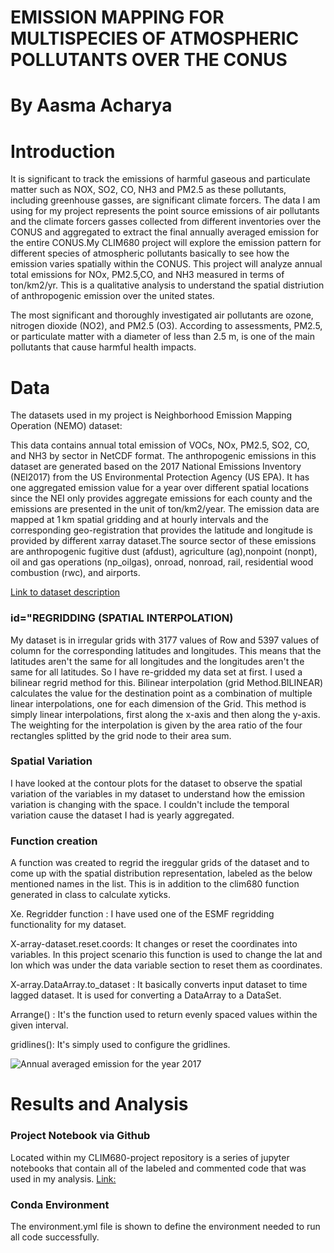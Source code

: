 <h1 id="EMISSION MAPPING FOR MULTISPECIES OF ATMOSPHERIC POLLUTANTS OVER THE CONUS">EMISSION MAPPING FOR MULTISPECIES OF ATMOSPHERIC POLLUTANTS OVER THE CONUS</h1>
<h1 id="by-aashma-acharya">By Aasma Acharya</h1>

<h1 id="introduction">Introduction</h1>

<p>It is significant to track the emissions of harmful gaseous and particulate matter such as NOX, SO2, CO, NH3 and PM2.5 as these pollutants, including greenhouse gasses, are significant climate forcers. The data I am using for my project represents the point source emissions of air pollutants and the climate forcers gasses collected from different inventories over the CONUS and aggregated to extract the final annually averaged emission for the entire CONUS.My CLIM680 project will explore the emission pattern for different species of atmospheric pollutants basically to see how the emission varies spatially within the CONUS. This project will analyze annual total emissions for  NOx, PM2.5,CO, and NH3 measured in terms of ton/km2/yr. This is a qualitative analysis to understand the spatial distriution of anthropogenic emission over the united states.</p>

<p>The most significant and thoroughly investigated air pollutants are ozone, nitrogen dioxide (NO2), and PM2.5 (O3). According to assessments, PM2.5, or particulate matter with a diameter of less than 2.5 m, is one of the main pollutants that cause harmful health impacts.</p>

<h1 id="data">Data</h1>
<p>The datasets used in my project is Neighborhood Emission Mapping Operation (NEMO) dataset:</p>

<p>This data contains annual total emission of VOCs, NOx, PM2.5, SO2, CO, and NH3 by sector in NetCDF format. The anthropogenic emissions in this dataset are generated based on the 2017 National Emissions Inventory (NEI2017) from the US Environmental Protection Agency (US EPA). It has one aggregated emission value for a year over different spatial locations since the NEI only provides aggregate emissions for each county  and the emissions are presented in the unit of ton/km2/year. The emission data are mapped at 1 km spatial gridding and at hourly intervals and the corresponding geo-registration that provides the latitude and longitude is provided by different xarray dataset.The source sector of these emissions are anthropogenic fugitive dust (afdust), agriculture (ag),nonpoint (nonpt), oil and gas operations (np_oilgas), onroad, nonroad, rail, residential wood combustion (rwc), and airports. 
</p>

<p><a href="http://air.csiss.gmu.edu/aq/US01emis/">Link to dataset description</a></p>
<h3> id="REGRIDDING (SPATIAL INTERPOLATION)</h3>

<p>My dataset is in irregular grids with 3177 values of Row and 5397 values of column for the corresponding latitudes and longitudes. This means that the latitudes aren't the same for all longitudes and the longitudes aren't the same for all latitudes. So I have re-gridded my data set at first. I used a bilinear regrid method for this. Bilinear interpolation (grid Method.BILINEAR) calculates the value for the destination point as a combination of multiple linear interpolations, one for each dimension of the Grid. This method is simply linear interpolations, first along the x-axis and then along the y-axis. The weighting for the interpolation is given by the area ratio of the four rectangles splitted by the grid node to their area sum.</p>

<h3 id="spatial variation">Spatial Variation</h3>

<p>I have looked at the contour plots for the dataset to observe the spatial variation of the variables in my dataset to understand how the emission variation is changing with the space. I couldn't include the temporal variation cause the dataset I had is yearly aggregated.</p>

<h3 id="function-creation">Function creation</h3>
 <p>A function was created to regrid the ireggular grids of the dataset and to come up with the spatial distribution representation, labeled as the below mentioned names in the list. This is in addition to the clim680 function generated in class to calculate xyticks.</p>
                         
<p>Xe. Regridder function : I have used one of the ESMF regridding functionality for my dataset.</p>
<p> X-array-dataset.reset.coords: It changes or reset the coordinates into variables. In this project scenario this function is used to change the lat and lon which was under the data variable section to reset them as coordinates.</p>
<p> X-array.DataArray.to_dataset : It basically converts input dataset to time lagged dataset. It is used for converting a DataArray to a DataSet.</p>
<p>Arrange() :  It's the function used to return evenly spaced values within the given interval.</p>
<p>gridlines(): It's simply  used to configure the gridlines.</p>

<p><img src="" alt="Annual averaged emission for the year 2017" /></p>


<h1 id="results-and-analysis">Results and Analysis</h1>
<h3 id="project-notebook-via-github">Project Notebook via Github</h3>
<p>Located within my CLIM680-project repository is a series of jupyter notebooks that contain all of the labeled and commented code that was used in my analysis. 
<a href="https://github.com/aachar52/CLIM680-project/">Link:</a></p>


<h3 id="conda-environment">Conda Environment</h3>
<p>The environment.yml file is shown to define the environment needed to run all code successfully.</p>

